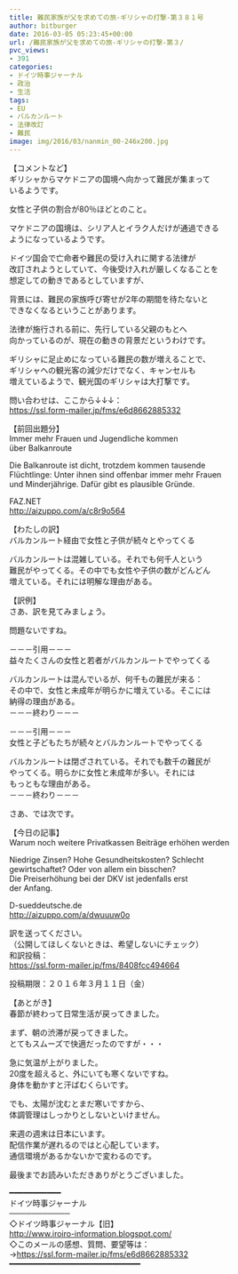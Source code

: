 ```yaml
---
title: 難民家族が父を求めての旅-ギリシャの打撃-第３８１号
author: bitburger
date: 2016-03-05 05:23:45+00:00
url: /難民家族が父を求めての旅-ギリシャの打撃-第３/
pvc_views:
- 391
categories:
- ドイツ時事ジャーナル
- 政治
- 生活
tags:
- EU
- バルカンルート
- 法律改訂
- 難民
image: img/2016/03/nanmin_00-246x200.jpg
---
```

【コメントなど】  
ギリシャからマケドニアの国境へ向かって難民が集まって  
いるようです。  
  
女性と子供の割合が80％ほどとのこと。  
  
マケドニアの国境は、シリア人とイラク人だけが通過できる  
ようになっているようです。  
  
ドイツ国会で亡命者や難民の受け入れに関する法律が  
改訂されようとしていて、今後受け入れが厳しくなることを  
想定しての動きであるとしていますが、  
  
背景には、難民の家族呼び寄せが2年の期間を待たないと  
できなくなるということがあります。  
  
法律が施行される前に、先行している父親のもとへ  
向かっているのが、現在の動きの背景だというわけです。  
  
ギリシャに足止めになっている難民の数が増えることで、  
ギリシャへの観光客の減少だけでなく、キャンセルも  
増えているようで、観光国のギリシャは大打撃です。  
  
  
問い合わせは、ここから↓↓↓：  
<https://ssl.form-mailer.jp/fms/e6d8662885332>  
  
  
【前回出題分】  
Immer mehr Frauen und Jugendliche kommen  
über Balkanroute  
  
Die Balkanroute ist dicht, trotzdem kommen tausende  
Flüchtlinge: Unter ihnen sind offenbar immer mehr Frauen  
und Minderjährige. Dafür gibt es plausible Gründe.  
  
FAZ.NET  
<http://aizuppo.com/a/c8r9o564>  
  
【わたしの訳】  
バルカンルート経由で女性と子供が続々とやってくる  
  
バルカンルートは混雑している。それでも何千人という  
難民がやってくる。その中でも女性や子供の数がどんどん  
増えている。それには明解な理由がある。  
  
  
【訳例】  
さあ、訳を見てみましょう。  
  
問題ないですね。  
  
－－－引用－－－  
益々たくさんの女性と若者がバルカンルートでやってくる  
  
バルカンルートは混んでいるが、何千もの難民が来る：  
その中で、女性と未成年が明らかに増えている。そこには  
納得の理由がある。  
－－－終わり－－－  
  
  
－－－引用－－－  
女性と子どもたちが続々とバルカンルートでやってくる  
  
バルカンルートは閉ざされている。それでも数千の難民が  
やってくる。明らかに女性と未成年が多い。それには  
もっともな理由がある。  
－－－終わり－－－  
  
  
さあ、では次です。  
  
【今日の記事】  
Warum noch weitere Privatkassen Beiträge erhöhen werden  
  
Niedrige Zinsen? Hohe Gesundheitskosten? Schlecht  
gewirtschaftet? Oder von allem ein bisschen?  
Die Preiserhöhung bei der DKV ist jedenfalls erst  
der Anfang.  
  
D-sueddeutsche.de  
<http://aizuppo.com/a/dwuuuw0o>  
  
  
訳を送ってください。  
（公開してほしくないときは、希望しないにチェック）  
和訳投稿：  
 <https://ssl.form-mailer.jp/fms/8408fcc494664>  
  
投稿期限：２０１６年３月１１日（金）  
  
【あとがき】  
春節が終わって日常生活が戻ってきました。  
  
まず、朝の渋滞が戻ってきました。  
とてもスムーズで快適だったのですが・・・  
  
急に気温が上がりました。  
20度を超えると、外にいても寒くないですね。  
身体を動かすと汗ばむくらいです。  
  
でも、太陽が沈むとまだ寒いですから、  
体調管理はしっかりとしないといけません。  
  
来週の週末は日本にいます。  
配信作業が遅れるのではと心配しています。  
通信環境があるかないかで変わるのです。  
  
  
  
最後までお読みいただきありがとうございました。  
  
  
━━━━━━━━━━━  
ドイツ時事ジャーナル  
───────────  
◇ドイツ時事ジャーナル【旧】  
<http://www.iroiro-information.blogspot.com/>  
◇このメールの感想、質問、要望等は：  
-><https://ssl.form-mailer.jp/fms/e6d8662885332>  
━━━━━━━━━━━━━━━━━━━━━━━━━━━━